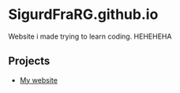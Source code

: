 # SigurdFraRG.github.io

Website i made trying to learn coding. HEHEHEHA

## Projects

- [My website](hjemmeside/)